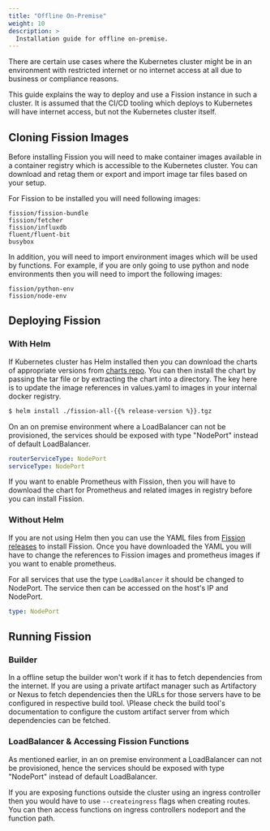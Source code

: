 ```yaml
---
title: "Offline On-Premise"
weight: 10
description: >
  Installation guide for offline on-premise.  
---
```


There are certain use cases where the Kubernetes cluster might be in an environment with restricted internet or no internet access at all due to business or compliance reasons.

This guide explains the way to deploy and use a Fission instance in such a cluster.
It is assumed that the CI/CD tooling which deploys to Kubernetes will have internet access, but not the Kubernetes cluster itself.

## Cloning Fission Images

Before installing Fission you will need to make container images available in a container registry which is accessible to the Kubernetes cluster.
You can download and retag them or export and import image tar files based on your setup.

For Fission to be installed you will need following images:

```text
fission/fission-bundle
fission/fetcher
fission/influxdb
fluent/fluent-bit
busybox
```

In addition, you will need to import environment images which will be used by functions. For example, if you are only going to use python and node environments then you will need to import the following images:

```text
fission/python-env
fission/node-env
```

## Deploying Fission

### With Helm

If Kubernetes cluster has Helm installed then you can download the charts of appropriate versions from [charts repo](https://github.com/fission/fission-charts). You can then install the chart by passing the tar file or by extracting the chart into a directory. The key here is to update the image references in values.yaml to images in your internal docker registry.

```bash
$ helm install ./fission-all-{{% release-version %}}.tgz
```

On an on premise environment where a LoadBalancer can not be provisioned, the services should be exposed with type "NodePort" instead of default LoadBalancer.

```yaml
routerServiceType: NodePort
serviceType: NodePort
```

If you want to enable Prometheus with Fission, then you will have to download the chart for Prometheus and related images in registry before you can install Fission.

### Without Helm

If you are not using Helm then you can use the YAML files from [Fission releases](https://github.com/fission/fission/releases) to install Fission.
Once you have downloaded the YAML you will have to change the references to Fission images and prometheus images if you want to enable prometheus.

For all services that use the type `LoadBalancer` it should be changed to NodePort. The service then can be accessed on the host's IP and NodePort.

```yaml
type: NodePort
```

## Running Fission

### Builder

In a offline setup the builder won't work if it has to fetch dependencies from the internet.
If you are using a private artifact manager such as Artifactory or Nexus to fetch dependencies then the URLs for those servers have to be configured  in respective build tool.
\Please check the build tool's documentation to configure the custom artifact server from which dependencies can be fetched.

### LoadBalancer & Accessing Fission Functions

As mentioned earlier, in an on premise environment a LoadBalancer can not be provisioned, hence the services should be exposed with type "NodePort" instead of default LoadBalancer.

If you are exposing functions outside the cluster using an ingress controller then you would have to use `--createingress` flags when creating routes. You can then access functions on ingress controllers nodeport and the function path.
